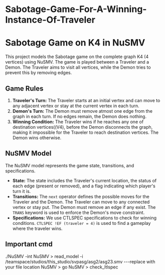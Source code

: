 # Sabotage-Game-For-A-Winning-Instance-Of-Traveler #
# Sabotage Game on K4 in NuSMV

This project models the Sabotage game on the complete graph K4 (4 vertices) using NuSMV. The game is played between a Traveler and a Demon. The Traveler aims to visit all vertices, while the Demon tries to prevent this by removing edges.

## Game Rules

1. **Traveler's Turn:** The Traveler starts at an initial vertex and can move to any adjacent vertex or stay at the current vertex in each turn.
2. **Demon's Turn:** The Demon must remove atmost one edge from the graph in each turn.  If no edges remain, the Demon does nothing.
3. **Winning Condition:** The Traveler wins if he reaches any one of
destination vertices((V4), before the Demon disconnects the graph, making it impossible for the Traveler to reach destination vertices. The Demon wins otherwise.

## NuSMV Model

The NuSMV model represents the game state, transitions, and specifications.  

* **State:** The state includes the Traveler's current location, the status of each edge (present or removed), and a flag indicating which player's turn it is.
* **Transitions:** The `next` operator defines the possible moves for the Traveler and the Demon. The Traveler can move to any connected vertex or stay put. The Demon must remove an edge if any exist.  The `TRANS` keyword is used to enforce the Demon's move constraint.
* **Specifications:**  We use CTLSPEC specifications to check for winning conditions. `CTLSPEC
    !EF (traveler = 4)` is used to find a gameplay where the traveler wins.


## Important cmd
./NuSMV -int
NuSMV > read_model -i /teamspace/studios/this_studio/svpasg/asg2/asg23.smv   ---replace with your file location
NuSMV > go
NuSMV > check_ltlspec

